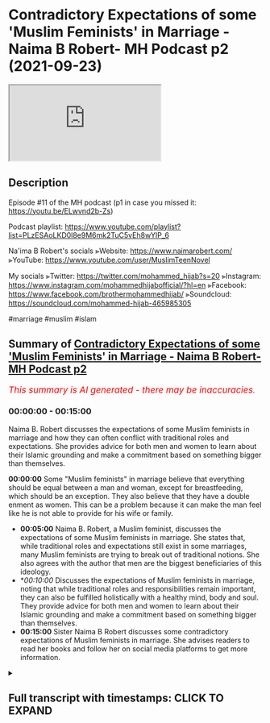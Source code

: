 # Contradictory Expectations of some 'Muslim Feminists' in Marriage - Naima B Robert- MH Podcast p2 (2021-09-23)

<iframe loading='lazy' src='https://www.youtube.com/embed/CF7uM2JcpGE'></iframe>

## Description

Episode #11 of the MH podcast
(p1 in case you missed it: https://youtu.be/ELwvnd2b-Zs)

Podcast playlist: https://www.youtube.com/playlist?list=PLzESAoLKD0l8e9M6mk2TuC5vEh8wYlP_6

Na'ima B Robert's socials
⪢Website: https://www.naimarobert.com/
⪢YouTube: https://www.youtube.com/user/MuslimTeenNovel

My socials
⪢Twitter: https://twitter.com/mohammed_hijab?s=20
⪢Instagram: https://www.instagram.com/mohammedhijabofficial/?hl=en
⪢Facebook: https://www.facebook.com/brothermohammedhijab/
⪢Soundcloud: https://soundcloud.com/mohammed-hijab-465985305

#marriage #muslim #islam

## Summary of [Contradictory Expectations of some 'Muslim Feminists' in Marriage - Naima B Robert- MH Podcast p2](https://www.youtube.com/watch?v=CF7uM2JcpGE)


*<span style="color:red; font-size:125%">This summary is AI generated - there may be inaccuracies</span>. [](/)*

### <a onclick="modifyYTiframeseektime('0')">00:00:00</a> - <a onclick="modifyYTiframeseektime('900')">00:15:00</a>

Naima B. Robert discusses the expectations of some Muslim feminists in marriage and how they can often conflict with traditional roles and expectations. She provides advice for both men and women to learn about their Islamic grounding and make a commitment based on something bigger than themselves.

**<a onclick="modifyYTiframeseektime('0')">00:00:00</a>** Some "Muslim feminists" in marriage believe that everything should be equal between a man and woman, except for breastfeeding, which should be an exception. They also believe that they have a double enment as women. This can be a problem because it can make the man feel like he is not able to provide for his wife or family.
* **<a onclick="modifyYTiframeseektime('300')">00:05:00</a>** Naima B. Robert, a Muslim feminist, discusses the expectations of some Muslim feminists in marriage. She states that, while traditional roles and expectations still exist in some marriages, many Muslim feminists are trying to break out of traditional notions. She also agrees with the author that men are the biggest beneficiaries of this ideology.
* **<a onclick="modifyYTiframeseektime('600')">00:10:00</a>* Discusses the expectations of Muslim feminists in marriage, noting that while traditional roles and responsibilities remain important, they can also be fulfilled holistically with a healthy mind, body and soul. They provide advice for both men and women to learn about their Islamic grounding and make a commitment based on something bigger than themselves.
* **<a onclick="modifyYTiframeseektime('900')">00:15:00</a>** Sister Naima B Robert discusses some contradictory expectations of Muslim feminists in marriage. She advises readers to read her books and follow her on social media platforms to get more information.

<details><summary><h2>Full transcript with timestamps: CLICK TO EXPAND</h2></summary>

<a onclick="modifyYTiframeseektime('0')">0:00:00</a> genoa is like i i find the most  
<a onclick="modifyYTiframeseektime('2')">0:00:02</a> pernicious  
<a onclick="modifyYTiframeseektime('3')">0:00:03</a> and most unacceptable type  
<a onclick="modifyYTiframeseektime('6')">0:00:06</a> of feminist as a muslim feminist do you  
<a onclick="modifyYTiframeseektime('8')">0:00:08</a> know why  
<a onclick="modifyYTiframeseektime('9')">0:00:09</a> because a true feminist like of a second  
<a onclick="modifyYTiframeseektime('12')">0:00:12</a> wave  
<a onclick="modifyYTiframeseektime('12')">0:00:12</a> complexion or  
<a onclick="modifyYTiframeseektime('14')">0:00:14</a> background orientation  
<a onclick="modifyYTiframeseektime('17')">0:00:17</a> she would  
<a onclick="modifyYTiframeseektime('18')">0:00:18</a> everything's 50 50 domestic housework is  
<a onclick="modifyYTiframeseektime('20')">0:00:20</a> 50 50. yeah true and also finances are  
<a onclick="modifyYTiframeseektime('23')">0:00:23</a> 50 50. xyz  
<a onclick="modifyYTiframeseektime('25')">0:00:25</a> yeah everything is that is what the  
<a onclick="modifyYTiframeseektime('27')">0:00:27</a> ideology says  
<a onclick="modifyYTiframeseektime('29')">0:00:29</a> yeah negozi who wrote the feminist  
<a onclick="modifyYTiframeseektime('30')">0:00:30</a> manifesto said everything should be  
<a onclick="modifyYTiframeseektime('32')">0:00:32</a> equal except for breastfeeding and she  
<a onclick="modifyYTiframeseektime('33')">0:00:33</a> gave that only there's the only  
<a onclick="modifyYTiframeseektime('34')">0:00:34</a> exception in her little pamphlet book  
<a onclick="modifyYTiframeseektime('36')">0:00:36</a> that she wrote which is not really an  
<a onclick="modifyYTiframeseektime('38')">0:00:38</a> academic book anyway but it's popular so  
<a onclick="modifyYTiframeseektime('40')">0:00:40</a> she the everything should be 5050. no  
<a onclick="modifyYTiframeseektime('42')">0:00:42</a> problem if everything is 50-50 which  
<a onclick="modifyYTiframeseektime('45')">0:00:45</a> means i'm not going to be putting  
<a onclick="modifyYTiframeseektime('46')">0:00:46</a> extracting half of my resources for you  
<a onclick="modifyYTiframeseektime('49')">0:00:49</a> i'm i'm going to save money i don't need  
<a onclick="modifyYTiframeseektime('51')">0:00:51</a> to do this i don't need to protect you  
<a onclick="modifyYTiframeseektime('52')">0:00:52</a> the fact protection is 50 50. if someone  
<a onclick="modifyYTiframeseektime('54')">0:00:54</a> comes in a burglar i don't need to  
<a onclick="modifyYTiframeseektime('55')">0:00:55</a> protect so on all about something 50 50.  
<a onclick="modifyYTiframeseektime('58')">0:00:58</a> if i'm if i'm with a feminist i would  
<a onclick="modifyYTiframeseektime('60')">0:01:00</a> rather be  
<a onclick="modifyYTiframeseektime('62')">0:01:02</a> yeah put a religious if we're just  
<a onclick="modifyYTiframeseektime('64')">0:01:04</a> talking just based on the the the the  
<a onclick="modifyYTiframeseektime('67')">0:01:07</a> domesticity or lack thereof or the  
<a onclick="modifyYTiframeseektime('70')">0:01:10</a> interactivity a domestic interactivity  
<a onclick="modifyYTiframeseektime('72')">0:01:12</a> and transactional nature of the domestic  
<a onclick="modifyYTiframeseektime('74')">0:01:14</a> environment between man and woman i  
<a onclick="modifyYTiframeseektime('76')">0:01:16</a> would rather be with a feminist than i  
<a onclick="modifyYTiframeseektime('77')">0:01:17</a> would be with a muslim feminist  
<a onclick="modifyYTiframeseektime('79')">0:01:19</a> like a christian i'd rather do a  
<a onclick="modifyYTiframeseektime('81')">0:01:21</a> christian family or something why  
<a onclick="modifyYTiframeseektime('82')">0:01:22</a> because at least she has a sense of  
<a onclick="modifyYTiframeseektime('85')">0:01:25</a> consistent self-consistency everything  
<a onclick="modifyYTiframeseektime('87')">0:01:27</a> is 50 50. but the muslim feminist she  
<a onclick="modifyYTiframeseektime('90')">0:01:30</a> wants to take the resources which means  
<a onclick="modifyYTiframeseektime('92')">0:01:32</a> she wants to not make it 50 50 when it  
<a onclick="modifyYTiframeseektime('94')">0:01:34</a> comes to finances and work and  
<a onclick="modifyYTiframeseektime('96')">0:01:36</a> protection plus so she wants to take all  
<a onclick="modifyYTiframeseektime('99')">0:01:39</a> of the things her entire islamic  
<a onclick="modifyYTiframeseektime('100')">0:01:40</a> entitlements plus she wants to have her  
<a onclick="modifyYTiframeseektime('102')">0:01:42</a> feministic entitlements so she wants a  
<a onclick="modifyYTiframeseektime('104')">0:01:44</a> double entitlement  
<a onclick="modifyYTiframeseektime('106')">0:01:46</a> that woman is a leech that woman is just  
<a onclick="modifyYTiframeseektime('108')">0:01:48</a> a leech and she needs to be called out  
<a onclick="modifyYTiframeseektime('110')">0:01:50</a> in the community people like yourself  
<a onclick="modifyYTiframeseektime('112')">0:01:52</a> need to say listen don't reach off the  
<a onclick="modifyYTiframeseektime('113')">0:01:53</a> man you choose what you want to be you  
<a onclick="modifyYTiframeseektime('115')">0:01:55</a> want to be a muslim this is islam you  
<a onclick="modifyYTiframeseektime('117')">0:01:57</a> know this feminism is different and you  
<a onclick="modifyYTiframeseektime('119')">0:01:59</a> can't mix and if you want to be both  
<a onclick="modifyYTiframeseektime('121')">0:02:01</a> then you're going to end up being a  
<a onclick="modifyYTiframeseektime('122')">0:02:02</a> leech a charity you're a charity you are  
<a onclick="modifyYTiframeseektime('124')">0:02:04</a> a charity you might as well go to oxfam  
<a onclick="modifyYTiframeseektime('126')">0:02:06</a> and put your hands out like this this is  
<a onclick="modifyYTiframeseektime('128')">0:02:08</a> what you should do what would you  
<a onclick="modifyYTiframeseektime('130')">0:02:10</a> respect i'm sorry i'm going out but this  
<a onclick="modifyYTiframeseektime('132')">0:02:12</a> the entitled nature of some people that  
<a onclick="modifyYTiframeseektime('134')">0:02:14</a> want both if you if you want 50 50 then  
<a onclick="modifyYTiframeseektime('137')">0:02:17</a> you have to provide 50 50.  
<a onclick="modifyYTiframeseektime('139')">0:02:19</a> right right you do you see the point  
<a onclick="modifyYTiframeseektime('141')">0:02:21</a> here yeah no i totally get your point  
<a onclick="modifyYTiframeseektime('143')">0:02:23</a> and i think it's interesting it's  
<a onclick="modifyYTiframeseektime('144')">0:02:24</a> anecdotally again um the the experience  
<a onclick="modifyYTiframeseektime('148')">0:02:28</a> of of brothers kind of on these  
<a onclick="modifyYTiframeseektime('150')">0:02:30</a> matrimonial apps etc is pretty much what  
<a onclick="modifyYTiframeseektime('153')">0:02:33</a> you're saying so i'm i'm hearing again  
<a onclick="modifyYTiframeseektime('155')">0:02:35</a> and again about sisters who  
<a onclick="modifyYTiframeseektime('158')">0:02:38</a> want the traditional benefits exactly i  
<a onclick="modifyYTiframeseektime('160')">0:02:40</a> don't want the traditional  
<a onclick="modifyYTiframeseektime('161')">0:02:41</a> responsibilities  
<a onclick="modifyYTiframeseektime('163')">0:02:43</a> this is beautiful they want the  
<a onclick="modifyYTiframeseektime('164')">0:02:44</a> tradition what i was trying to say for  
<a onclick="modifyYTiframeseektime('166')">0:02:46</a> like four or five minutes you said it in  
<a onclick="modifyYTiframeseektime('167')">0:02:47</a> like one sentence they want the  
<a onclick="modifyYTiframeseektime('170')">0:02:50</a> traditional benefits but they do not  
<a onclick="modifyYTiframeseektime('172')">0:02:52</a> want the traditional responsibilities  
<a onclick="modifyYTiframeseektime('174')">0:02:54</a> they don't want that role so a sister  
<a onclick="modifyYTiframeseektime('176')">0:02:56</a> will say islamically you have to provide  
<a onclick="modifyYTiframeseektime('179')">0:02:59</a> for me you have to pay off my car you  
<a onclick="modifyYTiframeseektime('181')">0:03:01</a> have to do this you know i i like this i  
<a onclick="modifyYTiframeseektime('184')">0:03:04</a> like this i like that financially and if  
<a onclick="modifyYTiframeseektime('186')">0:03:06</a> you can't provide financially this  
<a onclick="modifyYTiframeseektime('187')">0:03:07</a> conversation is over okay it's over it  
<a onclick="modifyYTiframeseektime('190')">0:03:10</a> doesn't matter the sister can be she's  
<a onclick="modifyYTiframeseektime('192')">0:03:12</a> got three kids she could be 45 years old  
<a onclick="modifyYTiframeseektime('194')">0:03:14</a> and i know you know people don't like  
<a onclick="modifyYTiframeseektime('196')">0:03:16</a> this but some of us and i'm gonna say us  
<a onclick="modifyYTiframeseektime('200')">0:03:20</a> because i'm not pointing fingers here  
<a onclick="modifyYTiframeseektime('202')">0:03:22</a> i'm looking in the mirror  
<a onclick="modifyYTiframeseektime('203')">0:03:23</a> okay  
<a onclick="modifyYTiframeseektime('204')">0:03:24</a> i want people to understand that i'm not  
<a onclick="modifyYTiframeseektime('206')">0:03:26</a> pointing fingers at anyone i'm looking  
<a onclick="modifyYTiframeseektime('208')">0:03:28</a> in the mirror and i'm very well aware  
<a onclick="modifyYTiframeseektime('211')">0:03:31</a> that some people masha allah at certain  
<a onclick="modifyYTiframeseektime('214')">0:03:34</a> stages of life allah has blessed them  
<a onclick="modifyYTiframeseektime('216')">0:03:36</a> with certain things where masha'allah  
<a onclick="modifyYTiframeseektime('217')">0:03:37</a> they they can make demands and people  
<a onclick="modifyYTiframeseektime('220')">0:03:40</a> fall over themselves to fulfill those  
<a onclick="modifyYTiframeseektime('221')">0:03:41</a> demands mashallah because they they're  
<a onclick="modifyYTiframeseektime('223')">0:03:43</a> highly sought after they're highly  
<a onclick="modifyYTiframeseektime('225')">0:03:45</a> prized right if you're a sister who is  
<a onclick="modifyYTiframeseektime('227')">0:03:47</a> older you have children or you've been  
<a onclick="modifyYTiframeseektime('229')">0:03:49</a> divorced whatever the case may be right  
<a onclick="modifyYTiframeseektime('232')">0:03:52</a> you don't want to have any more kids  
<a onclick="modifyYTiframeseektime('233')">0:03:53</a> okay uh you you've got your and the  
<a onclick="modifyYTiframeseektime('235')">0:03:55</a> thing is what i've also found is  
<a onclick="modifyYTiframeseektime('238')">0:03:58</a> with us as women the older we get  
<a onclick="modifyYTiframeseektime('241')">0:04:01</a> the more life experience we've had the  
<a onclick="modifyYTiframeseektime('243')">0:04:03</a> more we've been married the more we've  
<a onclick="modifyYTiframeseektime('244')">0:04:04</a> had children the more demanding we  
<a onclick="modifyYTiframeseektime('247')">0:04:07</a> become not the less the more demanding  
<a onclick="modifyYTiframeseektime('250')">0:04:10</a> we become so by the time you're 35 and  
<a onclick="modifyYTiframeseektime('252')">0:04:12</a> on your second marriage or you're 40 and  
<a onclick="modifyYTiframeseektime('254')">0:04:14</a> you want to find your third husband your  
<a onclick="modifyYTiframeseektime('256')">0:04:16</a> list of what you want and what you won't  
<a onclick="modifyYTiframeseektime('258')">0:04:18</a> put up with etc is very long now because  
<a onclick="modifyYTiframeseektime('261')">0:04:21</a> you've been you've experienced certain  
<a onclick="modifyYTiframeseektime('263')">0:04:23</a> things you came out of the first  
<a onclick="modifyYTiframeseektime('264')">0:04:24</a> marriage you're like well i don't want  
<a onclick="modifyYTiframeseektime('265')">0:04:25</a> that again now that's new things added  
<a onclick="modifyYTiframeseektime('267')">0:04:27</a> to your list  
<a onclick="modifyYTiframeseektime('269')">0:04:29</a> is it more of a  
<a onclick="modifyYTiframeseektime('271')">0:04:31</a> um  
<a onclick="modifyYTiframeseektime('272')">0:04:32</a> is it more of a negative thing rather  
<a onclick="modifyYTiframeseektime('274')">0:04:34</a> than it is an affirmative thing like  
<a onclick="modifyYTiframeseektime('276')">0:04:36</a> maybe it could be because i don't want  
<a onclick="modifyYTiframeseektime('278')">0:04:38</a> this i don't want this  
<a onclick="modifyYTiframeseektime('280')">0:04:40</a> it could be that i'm not going to do  
<a onclick="modifyYTiframeseektime('281')">0:04:41</a> this again i'm not going to go for that  
<a onclick="modifyYTiframeseektime('282')">0:04:42</a> kind of guy  
<a onclick="modifyYTiframeseektime('283')">0:04:43</a> but i think the point that i'm making  
<a onclick="modifyYTiframeseektime('284')">0:04:44</a> anyway  
<a onclick="modifyYTiframeseektime('285')">0:04:45</a> is um aside from all of that because  
<a onclick="modifyYTiframeseektime('287')">0:04:47</a> maybe somebody was hearing this and say  
<a onclick="modifyYTiframeseektime('288')">0:04:48</a> well that's not me you know i'm not like  
<a onclick="modifyYTiframeseektime('290')">0:04:50</a> that i don't know anybody like that  
<a onclick="modifyYTiframeseektime('292')">0:04:52</a> which is fair enough the point that i'm  
<a onclick="modifyYTiframeseektime('294')">0:04:54</a> making is while you cis are making all  
<a onclick="modifyYTiframeseektime('296')">0:04:56</a> those demands those islamic very islamic  
<a onclick="modifyYTiframeseektime('298')">0:04:58</a> demands traditional demands on this man  
<a onclick="modifyYTiframeseektime('301')">0:05:01</a> you're saying out of your mouth i don't  
<a onclick="modifyYTiframeseektime('304')">0:05:04</a> cook i don't clean um  
<a onclick="modifyYTiframeseektime('307')">0:05:07</a> i'm not going to obey i don't wear hijab  
<a onclick="modifyYTiframeseektime('312')">0:05:12</a> you might as well just say whatever go  
<a onclick="modifyYTiframeseektime('313')">0:05:13</a> marry uh my sister but  
<a onclick="modifyYTiframeseektime('316')">0:05:16</a> but this is this is for me  
<a onclick="modifyYTiframeseektime('318')">0:05:18</a> why i'm having this conversation i'm  
<a onclick="modifyYTiframeseektime('320')">0:05:20</a> trying to have this conversation  
<a onclick="modifyYTiframeseektime('321')">0:05:21</a> inshallah with sisters is  
<a onclick="modifyYTiframeseektime('323')">0:05:23</a> this is where the realism comes in this  
<a onclick="modifyYTiframeseektime('325')">0:05:25</a> is where the pragmatism comes in this is  
<a onclick="modifyYTiframeseektime('327')">0:05:27</a> where you can't have the traditional  
<a onclick="modifyYTiframeseektime('329')">0:05:29</a> benefits without the traditional role if  
<a onclick="modifyYTiframeseektime('331')">0:05:31</a> you want a man to perform the  
<a onclick="modifyYTiframeseektime('334')">0:05:34</a> traditional function guess what he's  
<a onclick="modifyYTiframeseektime('336')">0:05:36</a> looking for a woman who's going to  
<a onclick="modifyYTiframeseektime('338')">0:05:38</a> perform her traditional function so  
<a onclick="modifyYTiframeseektime('341')">0:05:41</a> you don't have to go for a traditional  
<a onclick="modifyYTiframeseektime('342')">0:05:42</a> man that's your choice but if you want  
<a onclick="modifyYTiframeseektime('344')">0:05:44</a> the traditional man and the benefits  
<a onclick="modifyYTiframeseektime('346')">0:05:46</a> that come with that you need to somehow  
<a onclick="modifyYTiframeseektime('348')">0:05:48</a> get okay with the idea of being the  
<a onclick="modifyYTiframeseektime('350')">0:05:50</a> traditional wife because being a  
<a onclick="modifyYTiframeseektime('352')">0:05:52</a> traditional wife it looks a certain way  
<a onclick="modifyYTiframeseektime('354')">0:05:54</a> just like a traditional husband looks a  
<a onclick="modifyYTiframeseektime('355')">0:05:55</a> certain way no one's forcing you to to  
<a onclick="modifyYTiframeseektime('357')">0:05:57</a> go that route it's up to you it's your  
<a onclick="modifyYTiframeseektime('359')">0:05:59</a> choice but you can't have both you can't  
<a onclick="modifyYTiframeseektime('361')">0:06:01</a> have it both ways you can't say  
<a onclick="modifyYTiframeseektime('364')">0:06:04</a> you you don't get to tell me to do this  
<a onclick="modifyYTiframeseektime('366')">0:06:06</a> uh i'm you know i'm not going to let a  
<a onclick="modifyYTiframeseektime('367')">0:06:07</a> man tell me to do that  
<a onclick="modifyYTiframeseektime('370')">0:06:10</a> but you have to pay my bills though  
<a onclick="modifyYTiframeseektime('371')">0:06:11</a> because islam said exactly exactly but  
<a onclick="modifyYTiframeseektime('374')">0:06:14</a> and i'm the same woman or maybe  
<a onclick="modifyYTiframeseektime('376')">0:06:16</a> sometimes this is an archetypal woman  
<a onclick="modifyYTiframeseektime('377')">0:06:17</a> right it's not talking about a woman but  
<a onclick="modifyYTiframeseektime('380')">0:06:20</a> the same archetypal type of woman we're  
<a onclick="modifyYTiframeseektime('381')">0:06:21</a> talking about here she will  
<a onclick="modifyYTiframeseektime('384')">0:06:24</a> uh she will easily bow the knee when it  
<a onclick="modifyYTiframeseektime('387')">0:06:27</a> comes to her white  
<a onclick="modifyYTiframeseektime('390')">0:06:30</a> boss  
<a onclick="modifyYTiframeseektime('391')">0:06:31</a> mcdonald's or whatever she's working or  
<a onclick="modifyYTiframeseektime('393')">0:06:33</a> in the car wash or i don't know where  
<a onclick="modifyYTiframeseektime('396')">0:06:36</a> where she works anywhere she may work in  
<a onclick="modifyYTiframeseektime('398')">0:06:38</a> the cleaning cleaning place or it could  
<a onclick="modifyYTiframeseektime('400')">0:06:40</a> be in the office where she has to even  
<a onclick="modifyYTiframeseektime('401')">0:06:41</a> flirt with the man a little bit to get  
<a onclick="modifyYTiframeseektime('403')">0:06:43</a> where she wants so she is contextual  
<a onclick="modifyYTiframeseektime('406')">0:06:46</a> it's not about oh i i don't i believe in  
<a onclick="modifyYTiframeseektime('408')">0:06:48</a> obedience you do believe in obedience  
<a onclick="modifyYTiframeseektime('411')">0:06:51</a> every single society instructor works on  
<a onclick="modifyYTiframeseektime('414')">0:06:54</a> a  
<a onclick="modifyYTiframeseektime('415')">0:06:55</a> type of hierarchy you know we as muslims  
<a onclick="modifyYTiframeseektime('417')">0:06:57</a> we are we believe in a complementarity  
<a onclick="modifyYTiframeseektime('420')">0:07:00</a> between man and woman we don't believe  
<a onclick="modifyYTiframeseektime('421')">0:07:01</a> in egality between them we believe in a  
<a onclick="modifyYTiframeseektime('423')">0:07:03</a> hierarchical managerial structure just  
<a onclick="modifyYTiframeseektime('426')">0:07:06</a> as you would expect if you went and  
<a onclick="modifyYTiframeseektime('427')">0:07:07</a> worked in a secondary school i was i  
<a onclick="modifyYTiframeseektime('429')">0:07:09</a> worked in many secondary schools the  
<a onclick="modifyYTiframeseektime('431')">0:07:11</a> expectation is is actually quite  
<a onclick="modifyYTiframeseektime('433')">0:07:13</a> sometimes disturbing you come in the  
<a onclick="modifyYTiframeseektime('435')">0:07:15</a> head teacher comes in and all the women  
<a onclick="modifyYTiframeseektime('437')">0:07:17</a> are going around him like sorry uh  
<a onclick="modifyYTiframeseektime('439')">0:07:19</a> concubines around the  
<a onclick="modifyYTiframeseektime('441')">0:07:21</a> something you know you think what the  
<a onclick="modifyYTiframeseektime('442')">0:07:22</a> hell like you know every little word she  
<a onclick="modifyYTiframeseektime('444')">0:07:24</a> says scared  
<a onclick="modifyYTiframeseektime('445')">0:07:25</a> the same woman she's the biggest  
<a onclick="modifyYTiframeseektime('446')">0:07:26</a> feminist when she goes home  
<a onclick="modifyYTiframeseektime('448')">0:07:28</a> this is yeah it's it's it actually blows  
<a onclick="modifyYTiframeseektime('451')">0:07:31</a> my blood especially when it comes from  
<a onclick="modifyYTiframeseektime('452')">0:07:32</a> the muslim community like oh you're your  
<a onclick="modifyYTiframeseektime('454')">0:07:34</a> husband you're lying without him at home  
<a onclick="modifyYTiframeseektime('456')">0:07:36</a> but when you go to you don't replace  
<a onclick="modifyYTiframeseektime('457')">0:07:37</a> that work you know the man can tell you  
<a onclick="modifyYTiframeseektime('459')">0:07:39</a> what he wants whatever you do yeah yeah  
<a onclick="modifyYTiframeseektime('461')">0:07:41</a> but he's paying me but he's it's the  
<a onclick="modifyYTiframeseektime('462')">0:07:42</a> same transactional kind of thing  
<a onclick="modifyYTiframeseektime('464')">0:07:44</a> but he's the thing you're getting all  
<a onclick="modifyYTiframeseektime('465')">0:07:45</a> these benefits as well from the man in  
<a onclick="modifyYTiframeseektime('467')">0:07:47</a> fact he's willing to do your husband as  
<a onclick="modifyYTiframeseektime('469')">0:07:49</a> well before  
<a onclick="modifyYTiframeseektime('470')">0:07:50</a> you right  
<a onclick="modifyYTiframeseektime('471')">0:07:51</a> so i feel like it's just it is actually  
<a onclick="modifyYTiframeseektime('474')">0:07:54</a> wholesale acceptance without resistance  
<a onclick="modifyYTiframeseektime('477')">0:07:57</a> these ideologies of the west which  
<a onclick="modifyYTiframeseektime('479')">0:07:59</a> position a woman as only acceptable  
<a onclick="modifyYTiframeseektime('483')">0:08:03</a> or um  
<a onclick="modifyYTiframeseektime('485')">0:08:05</a> you know even viable as a subject  
<a onclick="modifyYTiframeseektime('488')">0:08:08</a> if she's in the work environment and  
<a onclick="modifyYTiframeseektime('490')">0:08:10</a> that's what the only context where  
<a onclick="modifyYTiframeseektime('491')">0:08:11</a> obedience makes sense but yeah oral  
<a onclick="modifyYTiframeseektime('494')">0:08:14</a> farron says something really good in his  
<a onclick="modifyYTiframeseektime('495')">0:08:15</a> book you know he's got a book called the  
<a onclick="modifyYTiframeseektime('497')">0:08:17</a> myth of male power and he also  
<a onclick="modifyYTiframeseektime('500')">0:08:20</a> boy crisis  
<a onclick="modifyYTiframeseektime('501')">0:08:21</a> oh yes i've heard of that yeah is it  
<a onclick="modifyYTiframeseektime('503')">0:08:23</a> where he taught his recent book but the  
<a onclick="modifyYTiframeseektime('505')">0:08:25</a> classic book that he wrote was called  
<a onclick="modifyYTiframeseektime('506')">0:08:26</a> the myth of male power and in that book  
<a onclick="modifyYTiframeseektime('509')">0:08:29</a> he basically he gives the example of a  
<a onclick="modifyYTiframeseektime('511')">0:08:31</a> woman  
<a onclick="modifyYTiframeseektime('512')">0:08:32</a> who works in a corporate environment  
<a onclick="modifyYTiframeseektime('513')">0:08:33</a> yeah  
<a onclick="modifyYTiframeseektime('514')">0:08:34</a> and he he says what would like this  
<a onclick="modifyYTiframeseektime('516')">0:08:36</a> archetypal woman what would she think if  
<a onclick="modifyYTiframeseektime('518')">0:08:38</a> she's now in charge of more people  
<a onclick="modifyYTiframeseektime('520')">0:08:40</a> would she think that that's an expansion  
<a onclick="modifyYTiframeseektime('522')">0:08:42</a> of her power or influence or what she  
<a onclick="modifyYTiframeseektime('524')">0:08:44</a> thinks that is less power influence he  
<a onclick="modifyYTiframeseektime('526')">0:08:46</a> says she would think that it's an  
<a onclick="modifyYTiframeseektime('528')">0:08:48</a> expansion of her parent influence when  
<a onclick="modifyYTiframeseektime('530')">0:08:50</a> she goes home and she has more kids she  
<a onclick="modifyYTiframeseektime('531')">0:08:51</a> she sees as more of a burden she's  
<a onclick="modifyYTiframeseektime('533')">0:08:53</a> encumbered with those children she's  
<a onclick="modifyYTiframeseektime('535')">0:08:55</a> burdened with them  
<a onclick="modifyYTiframeseektime('536')">0:08:56</a> but she has more influence on the  
<a onclick="modifyYTiframeseektime('538')">0:08:58</a> children and will have more influence on  
<a onclick="modifyYTiframeseektime('540')">0:09:00</a> those children than she could or ever  
<a onclick="modifyYTiframeseektime('541')">0:09:01</a> will have influence on those employees  
<a onclick="modifyYTiframeseektime('544')">0:09:04</a> it's the same paradigm but different  
<a onclick="modifyYTiframeseektime('545')">0:09:05</a> environment the moment it moves into the  
<a onclick="modifyYTiframeseektime('547')">0:09:07</a> domestic environment  
<a onclick="modifyYTiframeseektime('549')">0:09:09</a> the moment drudgery starts to appear  
<a onclick="modifyYTiframeseektime('552')">0:09:12</a> this domestic drudgery  
<a onclick="modifyYTiframeseektime('554')">0:09:14</a> starts to appear and becomes uh the  
<a onclick="modifyYTiframeseektime('557')">0:09:17</a> prevailing narrative theme as you said  
<a onclick="modifyYTiframeseektime('560')">0:09:20</a> you know honestly it's like if it's in  
<a onclick="modifyYTiframeseektime('561')">0:09:21</a> this context it's oppression if it's in  
<a onclick="modifyYTiframeseektime('563')">0:09:23</a> this context it's professionalism you  
<a onclick="modifyYTiframeseektime('565')">0:09:25</a> see how they change the words you're  
<a onclick="modifyYTiframeseektime('567')">0:09:27</a> being professional professional when  
<a onclick="modifyYTiframeseektime('570')">0:09:30</a> you're listening to your boss but you  
<a onclick="modifyYTiframeseektime('571')">0:09:31</a> are  
<a onclick="modifyYTiframeseektime('572')">0:09:32</a> you are a slave oppressed at home when  
<a onclick="modifyYTiframeseektime('575')">0:09:35</a> you're in the house you know listening  
<a onclick="modifyYTiframeseektime('576')">0:09:36</a> to the hierarchy  
<a onclick="modifyYTiframeseektime('578')">0:09:38</a> and it's just it's a play on lexicon and  
<a onclick="modifyYTiframeseektime('580')">0:09:40</a> they've been able to dupe half of the  
<a onclick="modifyYTiframeseektime('582')">0:09:42</a> population so they can pull them out of  
<a onclick="modifyYTiframeseektime('584')">0:09:44</a> homes so that they can stimulate their  
<a onclick="modifyYTiframeseektime('585')">0:09:45</a> economies and  
<a onclick="modifyYTiframeseektime('588')">0:09:48</a> and quite frankly  
<a onclick="modifyYTiframeseektime('589')">0:09:49</a> they men are the biggest beneficiaries  
<a onclick="modifyYTiframeseektime('591')">0:09:51</a> of this ideology sure  
<a onclick="modifyYTiframeseektime('593')">0:09:53</a> i i was just true i 100 100 agree with  
<a onclick="modifyYTiframeseektime('596')">0:09:56</a> you i i agree because you know the the  
<a onclick="modifyYTiframeseektime('598')">0:09:58</a> anyway alhamdulillah i think  
<a onclick="modifyYTiframeseektime('601')">0:10:01</a> the the steep decline that you know  
<a onclick="modifyYTiframeseektime('603')">0:10:03</a> we've seen in terms of you know sexual  
<a onclick="modifyYTiframeseektime('605')">0:10:05</a> morality since the 60s  
<a onclick="modifyYTiframeseektime('608')">0:10:08</a> um  
<a onclick="modifyYTiframeseektime('609')">0:10:09</a> i think our deen has managed to  
<a onclick="modifyYTiframeseektime('611')">0:10:11</a> to to to shield us from the worst of  
<a onclick="modifyYTiframeseektime('614')">0:10:14</a> that  
<a onclick="modifyYTiframeseektime('615')">0:10:15</a> obviously in muslim countries there is a  
<a onclick="modifyYTiframeseektime('617')">0:10:17</a> slow burn  
<a onclick="modifyYTiframeseektime('619')">0:10:19</a> um but for lots of different reasons it  
<a onclick="modifyYTiframeseektime('621')">0:10:21</a> just hasn't been you know sort of steep  
<a onclick="modifyYTiframeseektime('624')">0:10:24</a> downwards whatever as it is in the west  
<a onclick="modifyYTiframeseektime('626')">0:10:26</a> but but but even if we are not having  
<a onclick="modifyYTiframeseektime('629')">0:10:29</a> you know partners before marriage if  
<a onclick="modifyYTiframeseektime('631')">0:10:31</a> even if we're not kind of having a hot  
<a onclick="modifyYTiframeseektime('633')">0:10:33</a> girl summer and all of that kind of  
<a onclick="modifyYTiframeseektime('634')">0:10:34</a> thing the ideas are all around us and  
<a onclick="modifyYTiframeseektime('637')">0:10:37</a> that's why i think it's really important  
<a onclick="modifyYTiframeseektime('639')">0:10:39</a> to have these open conversations and  
<a onclick="modifyYTiframeseektime('641')">0:10:41</a> really get young men and women  
<a onclick="modifyYTiframeseektime('644')">0:10:44</a> to examine the forces around them and  
<a onclick="modifyYTiframeseektime('647')">0:10:47</a> examine the ideas that they're  
<a onclick="modifyYTiframeseektime('648')">0:10:48</a> surrounded by and and learn more about  
<a onclick="modifyYTiframeseektime('651')">0:10:51</a> their islamic grounding so that they  
<a onclick="modifyYTiframeseektime('653')">0:10:53</a> have an effective filter for those ideas  
<a onclick="modifyYTiframeseektime('656')">0:10:56</a> that are around us  
<a onclick="modifyYTiframeseektime('658')">0:10:58</a> otherwise we're just going to go the way  
<a onclick="modifyYTiframeseektime('659')">0:10:59</a> the way of the people went before we're  
<a onclick="modifyYTiframeseektime('661')">0:11:01</a> just going to follow them like a lizard  
<a onclick="modifyYTiframeseektime('662')">0:11:02</a> and a hole you're right to finalize this  
<a onclick="modifyYTiframeseektime('664')">0:11:04</a> discussion it's been a pleasure talking  
<a onclick="modifyYTiframeseektime('665')">0:11:05</a> to you by the way and allah has been  
<a onclick="modifyYTiframeseektime('667')">0:11:07</a> very very fruitful  
<a onclick="modifyYTiframeseektime('668')">0:11:08</a> uh and i thank you so much for all your  
<a onclick="modifyYTiframeseektime('670')">0:11:10</a> insights they have been good and you've  
<a onclick="modifyYTiframeseektime('671')">0:11:11</a> articulated yourself very well i'm going  
<a onclick="modifyYTiframeseektime('673')">0:11:13</a> to steal some of your articulations and  
<a onclick="modifyYTiframeseektime('674')">0:11:14</a> repackage them one way traditional roles  
<a onclick="modifyYTiframeseektime('676')">0:11:16</a> traditional responsibilities you know  
<a onclick="modifyYTiframeseektime('679')">0:11:19</a> it's there you you have the gift of  
<a onclick="modifyYTiframeseektime('682')">0:11:22</a> of being able to to summarize things but  
<a onclick="modifyYTiframeseektime('684')">0:11:24</a> i was going to ask you this question  
<a onclick="modifyYTiframeseektime('686')">0:11:26</a> which is  
<a onclick="modifyYTiframeseektime('687')">0:11:27</a> a parting advice now for muslim men a  
<a onclick="modifyYTiframeseektime('690')">0:11:30</a> muslim woman young let's say call them  
<a onclick="modifyYTiframeseektime('692')">0:11:32</a> millennials call them whatever you want  
<a onclick="modifyYTiframeseektime('693')">0:11:33</a> starting up yeah this this channel the  
<a onclick="modifyYTiframeseektime('695')">0:11:35</a> demographic of it  
<a onclick="modifyYTiframeseektime('697')">0:11:37</a> maybe 18 to 35 18 to 45 that's the kind  
<a onclick="modifyYTiframeseektime('699')">0:11:39</a> of major age group there so  
<a onclick="modifyYTiframeseektime('702')">0:11:42</a> a lot of men a lot of women are gonna  
<a onclick="modifyYTiframeseektime('703')">0:11:43</a> start families and stuff like that  
<a onclick="modifyYTiframeseektime('706')">0:11:46</a> what advice would you give a young man  
<a onclick="modifyYTiframeseektime('708')">0:11:48</a> let's start with the man right advice  
<a onclick="modifyYTiframeseektime('710')">0:11:50</a> you would give based on your extensive  
<a onclick="modifyYTiframeseektime('711')">0:11:51</a> experience in the community and your own  
<a onclick="modifyYTiframeseektime('713')">0:11:53</a> life experience  
<a onclick="modifyYTiframeseektime('714')">0:11:54</a> on how to what to look out for what are  
<a onclick="modifyYTiframeseektime('717')">0:11:57</a> the blind spots what should we do what  
<a onclick="modifyYTiframeseektime('718')">0:11:58</a> should we look out for  
<a onclick="modifyYTiframeseektime('720')">0:12:00</a> a young man starting up and the same  
<a onclick="modifyYTiframeseektime('721')">0:12:01</a> advice for a young woman  
<a onclick="modifyYTiframeseektime('724')">0:12:04</a> so the first thing that i would say is  
<a onclick="modifyYTiframeseektime('726')">0:12:06</a> echoing what we said before which is to  
<a onclick="modifyYTiframeseektime('728')">0:12:08</a> get your grounding in your deen  
<a onclick="modifyYTiframeseektime('730')">0:12:10</a> the second thing i would say is  
<a onclick="modifyYTiframeseektime('732')">0:12:12</a> pay attention to your mental health  
<a onclick="modifyYTiframeseektime('734')">0:12:14</a> and make sure that you are healthy  
<a onclick="modifyYTiframeseektime('738')">0:12:18</a> mind body soul  
<a onclick="modifyYTiframeseektime('739')">0:12:19</a> because a healthy person moving forward  
<a onclick="modifyYTiframeseektime('741')">0:12:21</a> in life into a partnership with another  
<a onclick="modifyYTiframeseektime('743')">0:12:23</a> healthy person what do you have have a  
<a onclick="modifyYTiframeseektime('745')">0:12:25</a> healthy marriage so that advice is for  
<a onclick="modifyYTiframeseektime('747')">0:12:27</a> both is to learn your deen and get  
<a onclick="modifyYTiframeseektime('750')">0:12:30</a> healthy  
<a onclick="modifyYTiframeseektime('751')">0:12:31</a> i mean that holistically mind body and  
<a onclick="modifyYTiframeseektime('753')">0:12:33</a> soul get healthy if you're struggling  
<a onclick="modifyYTiframeseektime('755')">0:12:35</a> get help if you are confused get help  
<a onclick="modifyYTiframeseektime('759')">0:12:39</a> you know don't think that a marriage or  
<a onclick="modifyYTiframeseektime('761')">0:12:41</a> a husband or a wife is going to solve  
<a onclick="modifyYTiframeseektime('763')">0:12:43</a> any issues that you have any anything  
<a onclick="modifyYTiframeseektime('765')">0:12:45</a> that you're carrying with you you don't  
<a onclick="modifyYTiframeseektime('767')">0:12:47</a> want to take that into a marriage right  
<a onclick="modifyYTiframeseektime('769')">0:12:49</a> you've got any addictions anything like  
<a onclick="modifyYTiframeseektime('770')">0:12:50</a> that and i say this because this  
<a onclick="modifyYTiframeseektime('772')">0:12:52</a> generation it seems to be is the  
<a onclick="modifyYTiframeseektime('774')">0:12:54</a> mentally the most fragile generation  
<a onclick="modifyYTiframeseektime('776')">0:12:56</a> that we've probably ever seen you know  
<a onclick="modifyYTiframeseektime('777')">0:12:57</a> this is the generation where we have you  
<a onclick="modifyYTiframeseektime('780')">0:13:00</a> know just off the charts level of  
<a onclick="modifyYTiframeseektime('782')">0:13:02</a> depression anxiety suicidal thoughts  
<a onclick="modifyYTiframeseektime('784')">0:13:04</a> self-harm and muslims have it too we're  
<a onclick="modifyYTiframeseektime('786')">0:13:06</a> not immune even  
<a onclick="modifyYTiframeseektime('788')">0:13:08</a> where you're on instagram and tick-tock  
<a onclick="modifyYTiframeseektime('790')">0:13:10</a> okay it's game over right so that's what  
<a onclick="modifyYTiframeseektime('793')">0:13:13</a> i would say the first thing learn your  
<a onclick="modifyYTiframeseektime('795')">0:13:15</a> deen and get healthy and  
<a onclick="modifyYTiframeseektime('797')">0:13:17</a> choose a healthy partner understand what  
<a onclick="modifyYTiframeseektime('799')">0:13:19</a> it means to be a wife understand what it  
<a onclick="modifyYTiframeseektime('802')">0:13:22</a> means to be a husband and actively learn  
<a onclick="modifyYTiframeseektime('804')">0:13:24</a> and cultivate those qualities within you  
<a onclick="modifyYTiframeseektime('807')">0:13:27</a> unfortunately it's something that it's  
<a onclick="modifyYTiframeseektime('809')">0:13:29</a> not really spoken about  
<a onclick="modifyYTiframeseektime('811')">0:13:31</a> what does it mean to be a wife i was  
<a onclick="modifyYTiframeseektime('812')">0:13:32</a> thinking to myself if i was to do a  
<a onclick="modifyYTiframeseektime('814')">0:13:34</a> video for example you know are you wife  
<a onclick="modifyYTiframeseektime('816')">0:13:36</a> material i don't actually think that a  
<a onclick="modifyYTiframeseektime('818')">0:13:38</a> lot of young people could even say what  
<a onclick="modifyYTiframeseektime('819')">0:13:39</a> wife material is  
<a onclick="modifyYTiframeseektime('821')">0:13:41</a> you know what i mean husband material i  
<a onclick="modifyYTiframeseektime('823')">0:13:43</a> think people know kind of what husband  
<a onclick="modifyYTiframeseektime('824')">0:13:44</a> material is okay i need to provide and  
<a onclick="modifyYTiframeseektime('826')">0:13:46</a> protect you know whatever but wife  
<a onclick="modifyYTiframeseektime('828')">0:13:48</a> material i think a lot of people are  
<a onclick="modifyYTiframeseektime('830')">0:13:50</a> confused because we've got  
<a onclick="modifyYTiframeseektime('832')">0:13:52</a> our own way of valuing ourselves as  
<a onclick="modifyYTiframeseektime('835')">0:13:55</a> women that has nothing to do with being  
<a onclick="modifyYTiframeseektime('837')">0:13:57</a> a wife and it has nothing to do with  
<a onclick="modifyYTiframeseektime('839')">0:13:59</a> what men are looking for when they look  
<a onclick="modifyYTiframeseektime('841')">0:14:01</a> for a wife right  
<a onclick="modifyYTiframeseektime('842')">0:14:02</a> so so these are some of the  
<a onclick="modifyYTiframeseektime('843')">0:14:03</a> conversations to have with yourself main  
<a onclick="modifyYTiframeseektime('846')">0:14:06</a> thing is  
<a onclick="modifyYTiframeseektime('847')">0:14:07</a> be healthy look for someone healthy to  
<a onclick="modifyYTiframeseektime('849')">0:14:09</a> build with and make a commitment that is  
<a onclick="modifyYTiframeseektime('852')">0:14:12</a> based on something bigger than  
<a onclick="modifyYTiframeseektime('853')">0:14:13</a> yourselves it's not just a pleasure  
<a onclick="modifyYTiframeseektime('855')">0:14:15</a> thing it's not just a fun thing it's not  
<a onclick="modifyYTiframeseektime('857')">0:14:17</a> just like a good time thing it's not  
<a onclick="modifyYTiframeseektime('859')">0:14:19</a> like  
<a onclick="modifyYTiframeseektime('860')">0:14:20</a> tick tock it's not like pinterest it's a  
<a onclick="modifyYTiframeseektime('863')">0:14:23</a> commitment and insha allah will bless  
<a onclick="modifyYTiframeseektime('865')">0:14:25</a> you with joy and happiness and good  
<a onclick="modifyYTiframeseektime('867')">0:14:27</a> times but it will come at a cost you'll  
<a onclick="modifyYTiframeseektime('869')">0:14:29</a> have to sacrifice you have to understand  
<a onclick="modifyYTiframeseektime('871')">0:14:31</a> that and be prepared to do that  
<a onclick="modifyYTiframeseektime('873')">0:14:33</a> inshallah and just make a decision to  
<a onclick="modifyYTiframeseektime('875')">0:14:35</a> say  
<a onclick="modifyYTiframeseektime('876')">0:14:36</a> healthy children will come from me  
<a onclick="modifyYTiframeseektime('878')">0:14:38</a> you know a healthy lineage is going to  
<a onclick="modifyYTiframeseektime('880')">0:14:40</a> come from me and mine inshallah and i'm  
<a onclick="modifyYTiframeseektime('882')">0:14:42</a> going to do everything in my power to  
<a onclick="modifyYTiframeseektime('884')">0:14:44</a> ensure the health of my family unit and  
<a onclick="modifyYTiframeseektime('887')">0:14:47</a> those who come up after me inshallah we  
<a onclick="modifyYTiframeseektime('888')">0:14:48</a> have 10 hundred a thousand fifty  
<a onclick="modifyYTiframeseektime('891')">0:14:51</a> thousand people who've made that  
<a onclick="modifyYTiframeseektime('893')">0:14:53</a> decision and are on that path  
<a onclick="modifyYTiframeseektime('894')">0:14:54</a> subhanallah look how it would affect our  
<a onclick="modifyYTiframeseektime('896')">0:14:56</a> communities  
<a onclick="modifyYTiframeseektime('898')">0:14:58</a> it would change the game completely  
<a onclick="modifyYTiframeseektime('900')">0:15:00</a> precious advice and you've killed two  
<a onclick="modifyYTiframeseektime('902')">0:15:02</a> birds with one stone with that last can  
<a onclick="modifyYTiframeseektime('904')">0:15:04</a> you tell us where we can see that we'll  
<a onclick="modifyYTiframeseektime('905')">0:15:05</a> read some of your books so  
<a onclick="modifyYTiframeseektime('907')">0:15:07</a> where are you on social media where we  
<a onclick="modifyYTiframeseektime('909')">0:15:09</a> can see some of your kind of uh videos  
<a onclick="modifyYTiframeseektime('911')">0:15:11</a> or or any programs that you're doing for  
<a onclick="modifyYTiframeseektime('913')">0:15:13</a> young men young women women in  
<a onclick="modifyYTiframeseektime('915')">0:15:15</a> particular i know you do a lot of stuff  
<a onclick="modifyYTiframeseektime('916')">0:15:16</a> where can we  
<a onclick="modifyYTiframeseektime('917')">0:15:17</a> get that stuff  
<a onclick="modifyYTiframeseektime('919')">0:15:19</a> i'm on all the platforms instagram  
<a onclick="modifyYTiframeseektime('921')">0:15:21</a> facebook twitter youtube name abby  
<a onclick="modifyYTiframeseektime('923')">0:15:23</a> robert and all my books are available on  
<a onclick="modifyYTiframeseektime('925')">0:15:25</a> amazon also just search name would be  
<a onclick="modifyYTiframeseektime('926')">0:15:26</a> robert and you will find all 25 of them  
<a onclick="modifyYTiframeseektime('928')">0:15:28</a> there alhamdulillah fantastic  
<a onclick="modifyYTiframeseektime('931')">0:15:31</a> masha'allah you've done a great job and  
<a onclick="modifyYTiframeseektime('933')">0:15:33</a> i really had an  
<a onclick="modifyYTiframeseektime('935')">0:15:35</a> enjoyable and fruitful conversation with  
<a onclick="modifyYTiframeseektime('937')">0:15:37</a> you hopefully we'll do it another time  
<a onclick="modifyYTiframeseektime('939')">0:15:39</a> and  
<a onclick="modifyYTiframeseektime('940')">0:15:40</a> for those who are watching at home we've  
<a onclick="modifyYTiframeseektime('943')">0:15:43</a> we have kind of maybe you could argue  
<a onclick="modifyYTiframeseektime('946')">0:15:46</a> diverted a little bit from the remit  
<a onclick="modifyYTiframeseektime('949')">0:15:49</a> but a lot of these issues  
<a onclick="modifyYTiframeseektime('952')">0:15:52</a> which have been discussed today really  
<a onclick="modifyYTiframeseektime('954')">0:15:54</a> do affect the muslim community and they  
<a onclick="modifyYTiframeseektime('956')">0:15:56</a> do need to be spoken about and i think  
<a onclick="modifyYTiframeseektime('958')">0:15:58</a> uh  
<a onclick="modifyYTiframeseektime('959')">0:15:59</a> many if not most especially on this  
<a onclick="modifyYTiframeseektime('960')">0:16:00</a> channel would agree  
<a onclick="modifyYTiframeseektime('962')">0:16:02</a> that sister naima has done a wonderful  
<a onclick="modifyYTiframeseektime('964')">0:16:04</a> job in tackling those issues until next  
<a onclick="modifyYTiframeseektime('966')">0:16:06</a> time salaam alaikum warahmatullahi  
</details>
